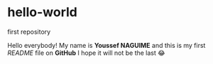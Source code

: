 # hello-world
first repository

Hello everybody! My name is **Youssef NAGUIME** and this is my first *README* file on **GitHub** I hope it will not be the last :joy:
